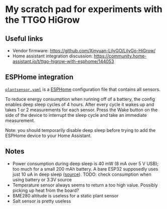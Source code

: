 # My scratch pad for experiments with the TTGO HiGrow

## Useful links
* Vendor firmware: https://github.com/Xinyuan-LilyGO/LilyGo-HiGrow/
* Home assistant integration discussion: https://community.home-assistant.io/t/ttgo-higrow-with-esphome/144053

## ESPHome integration

[`plantsensor.yaml`](https://github.com/jowiho/plantsensor/blob/main/plantsensor.yaml)
is a [ESPHome](https://esphome.io/) configuration file that contains all sensors.

To reduce energy consumption when running off of a battery, the config enables deep sleep cycles of 4 hours.
After every cycle it wakes up and takes 1 or 2 measurements for each sensor.
Press the Wake button on the side of the device to interrupt the sleep cycle and take an immediate measurement.

Note: you should temporarily disable deep sleep before trying to add the ESPHome device to your Home Assistant.

## Notes
* Power consumption during deep sleep is 40 mW (8 mA over 5 V USB); too much for a small 200 mAh battery. A bare ESP32 supposedly uses just 10 uA in deep sleep ([source](https://lastminuteengineers.com/esp32-sleep-modes-power-consumption/#esp32-deep-sleep)). TODO: check consumption when using battery or 3.3V source
* Temperature sensor always seems to return a too high value. Possibly picking up heat from the board?
* BME280 altitude is useless for a static plant sensor
* Salt sensor is pretty useless
